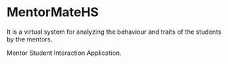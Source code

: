 # MentorMateHS

  It is a virtual system for analyzing the behaviour and traits of the students by the mentors.
  
  Mentor Student Interaction Application.
